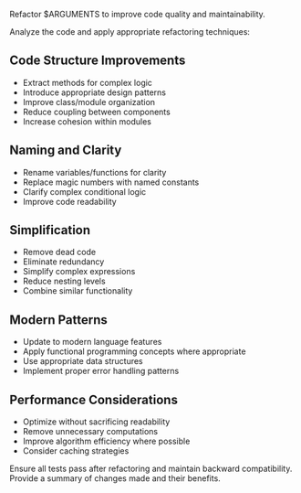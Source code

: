 Refactor $ARGUMENTS to improve code quality and maintainability.

Analyze the code and apply appropriate refactoring techniques:

## Code Structure Improvements
- Extract methods for complex logic
- Introduce appropriate design patterns
- Improve class/module organization
- Reduce coupling between components
- Increase cohesion within modules

## Naming and Clarity
- Rename variables/functions for clarity
- Replace magic numbers with named constants
- Clarify complex conditional logic
- Improve code readability

## Simplification
- Remove dead code
- Eliminate redundancy
- Simplify complex expressions
- Reduce nesting levels
- Combine similar functionality

## Modern Patterns
- Update to modern language features
- Apply functional programming concepts where appropriate
- Use appropriate data structures
- Implement proper error handling patterns

## Performance Considerations
- Optimize without sacrificing readability
- Remove unnecessary computations
- Improve algorithm efficiency where possible
- Consider caching strategies

Ensure all tests pass after refactoring and maintain backward compatibility. Provide a summary of changes made and their benefits.